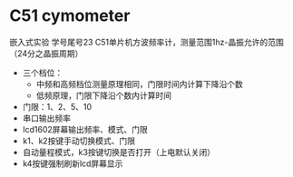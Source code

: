 # C51 cymometer
嵌入式实验 学号尾号23
C51单片机方波频率计，测量范围1hz-晶振允许的范围（24分之晶振周期）

+ 三个档位：
    - 中频和高频档位测量原理相同，门限时间内计算下降沿个数
    - 低频原理，门限下降沿个数内计算时间
+ 门限：1、2、5、10
+ 串口输出频率
+ lcd1602屏幕输出频率、模式、门限
+ k1、k2按键手动切换模式、门限
+ 自动量程模式，k3按键切换是否打开（上电默认关闭）
+ k4按键强制刷新lcd屏幕显示
